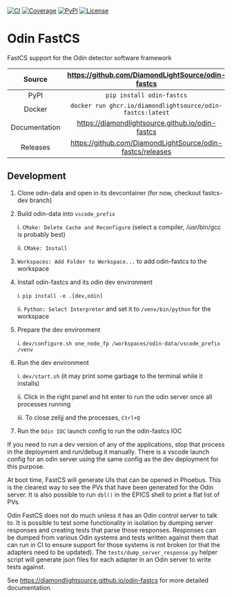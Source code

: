 [![CI](https://github.com/DiamondLightSource/odin-fastcs/actions/workflows/ci.yml/badge.svg)](https://github.com/DiamondLightSource/odin-fastcs/actions/workflows/ci.yml)
[![Coverage](https://codecov.io/gh/DiamondLightSource/odin-fastcs/branch/main/graph/badge.svg)](https://codecov.io/gh/DiamondLightSource/odin-fastcs)
[![PyPI](https://img.shields.io/pypi/v/odin-fastcs.svg)](https://pypi.org/project/odin-fastcs)
[![License](https://img.shields.io/badge/License-Apache%202.0-blue.svg)](https://opensource.org/licenses/Apache-2.0)

# Odin FastCS
FastCS support for the Odin detector software framework

Source          | <https://github.com/DiamondLightSource/odin-fastcs>
:---:           | :---:
PyPI            | `pip install odin-fastcs`
Docker          | `docker run ghcr.io/diamondlightsource/odin-fastcs:latest`
Documentation   | <https://diamondlightsource.github.io/odin-fastcs>
Releases        | <https://github.com/DiamondLightSource/odin-fastcs/releases>

## Development

1. Clone odin-data and open in its devcontainer (for now, checkout fastcs-dev branch)
2. Build odin-data into `vscode_prefix`

    i. `CMake: Delete Cache and Reconfigure` (select a compiler, /usr/bin/gcc is
    probably best)

    ii. `CMake: Install`

3. `Workspaces: Add Folder to Workspace...` to add odin-fastcs to the workspace
4. Install odin-fastcs and its odin dev environment

    i. `pip install -e .[dev,odin]`

    ii. `Python: Select Interpreter` and set it to `/venv/bin/python` for the workspace

5. Prepare the dev environment

    i. `dev/configure.sh one_node_fp /workspaces/odin-data/vscode_prefix /venv`

6. Run the dev environment

    i. `dev/start.sh` (it may print some garbage to the terminal while it installs)

    ii. Click in the right panel and hit enter to run the odin server once all processes
    running

    iii. To close zelijj and the processes, `Ctrl+Q`

7. Run the `Odin IOC` launch config to run the odin-fastcs IOC

If you need to run a dev version of any of the applications, stop that process in the
deployment and run/debug it manually. There is a vscode launch config for an odin server
using the same config as the dev deployment for this purpose.

At boot time, FastCS will generate UIs that can be opened in Phoebus. This is the
clearest way to see the PVs that have been generated for the Odin server. It is also
possible to run `dbl()` in the EPICS shell to print a flat list of PVs.

Odin FastCS does not do much unless it has an Odin control server to talk to. It is
possible to test some functionality in isolation by dumping server responses and creating
tests that parse those responses. Responses can be dumped from various Odin systems and
tests written against them that can run in CI to ensure support for those systems is not
broken (or that the adapters need to be updated). The `tests/dump_server_response.py`
helper script will generate json files for each adapter in an Odin server to write tests
against.

<!-- README only content. Anything below this line won't be included in index.md -->

See https://diamondlightsource.github.io/odin-fastcs for more detailed documentation.

